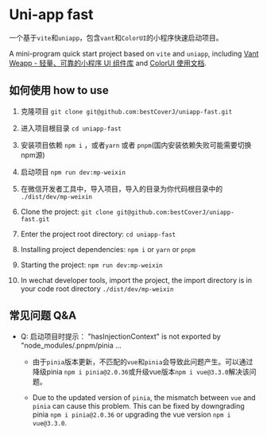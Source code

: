 # Uni-app fast

一个基于`vite`和`uniapp`，包含`vant`和`ColorUI`的小程序快速启动项目。

A mini-program quick start project based on `vite` and `uniapp`, including [Vant Weapp - 轻量、可靠的小程序 UI 组件库](https://vant-contrib.gitee.io/vant-weapp/#/home) and [ColorUI 使用文档](https://miren123.gitee.io/colorui-document/).

## 如何使用 how to use

1. 克隆项目 `git clone git@github.com:bestCoverJ/uniapp-fast.git`

2. 进入项目根目录 `cd uniapp-fast`

3. 安装项目依赖 `npm i` ，或者`yarn` 或者 `pnpm`(国内安装依赖失败可能需要切换npm源)

4. 启动项目 `npm run dev:mp-weixin`

5. 在微信开发者工具中，导入项目，导入的目录为你代码根目录中的 `./dist/dev/mp-weixin`



1. Clone the project: `git clone git@github.com:bestCoverJ/uniapp-fast.git`

2. Enter the project root directory: `cd uniapp-fast`

3. Installing project dependencies: `npm i` or `yarn` or `pnpm`

4. Starting the project: `npm run dev:mp-weixin`

5. In wechat developer tools, import the project, the import directory is in your code root directory `./dist/dev/mp-weixin`

## 常见问题 Q&A

- Q: 启动项目时提示： "hasInjectionContext" is not exported by "node_modules/.pnpm/pinia ...
  
  - 由于`pinia`版本更新，不匹配的`vue`和`pinia`会导致此问题产生。可以通过降级pinia `npm i pinia@2.0.36`或升级vue版本`npm i vue@3.3.0`解决该问题。
  
  - Due to the updated version of `pinia`, the mismatch between `vue` and `pinia` can cause this problem. This can be fixed by downgrading pinia `npm i pinia@2.0.36` or upgrading the vue version `npm i vue@3.3.0`.


